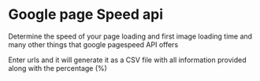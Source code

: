 <h1> Google page Speed api </h1>

<p> Determine the speed of your page loading and first image loading time and many other things that google pagespeed API offers </p>
<p> Enter urls and it will generate it as a CSV file with all information provided along with the percentage (%) </p>
